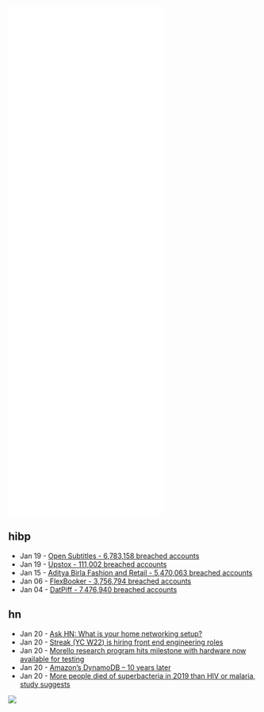 ![Metrics](https://raw.githubusercontent.com/phixion/phixion/master/metrics.svg)

## hibp

<!--
for https://github.com/phixion/phixion/blob/main/.github/workflows/feeds.yml
-->
<!--START_SECTION:haveibeenpwnd-->
- Jan 19 - [Open Subtitles - 6,783,158 breached accounts](https://haveibeenpwned.com/PwnedWebsites#OpenSubtitles)
- Jan 19 - [Upstox - 111,002 breached accounts](https://haveibeenpwned.com/PwnedWebsites#Upstox)
- Jan 15 - [Aditya Birla Fashion and Retail - 5,470,063 breached accounts](https://haveibeenpwned.com/PwnedWebsites#ABFRL)
- Jan 06 - [FlexBooker - 3,756,794 breached accounts](https://haveibeenpwned.com/PwnedWebsites#FlexBooker)
- Jan 04 - [DatPiff - 7,476,940 breached accounts](https://haveibeenpwned.com/PwnedWebsites#DatPiff)
<!--END_SECTION:haveibeenpwnd-->

## hn

<!--
for https://github.com/phixion/phixion/blob/main/.github/workflows/feeds.yml
-->
<!--START_SECTION:hn-->
- Jan 20 - [Ask HN: What is your home networking setup?](https://news.ycombinator.com/item?id=30007856)
- Jan 20 - [Streak (YC W22) is hiring front end engineering roles](https://www.streak.com/careers/product-engineer)
- Jan 20 - [Morello research program hits milestone with hardware now available for testing](https://www.arm.com/company/news/2022/01/morello-research-program-hits-major-milestone-with-hardware-now-available-for-testing)
- Jan 20 - [Amazon’s DynamoDB – 10 years later](https://www.amazon.science/latest-news/amazons-dynamodb-10-years-later)
- Jan 20 - [More people died of superbacteria in 2019 than HIV or malaria, study suggests](https://www.thelancet.com/journals/lancet/article/PIIS0140-6736(21)02724-0/fulltext)
<!--END_SECTION:hn-->

<!--
for https://yhype.me
-->
![](https://hit.yhype.me/github/profile?user_id=13013670)
